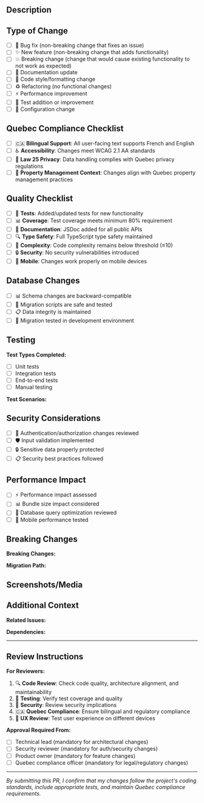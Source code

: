 ## Description

<!-- Provide a clear and concise description of your changes -->

## Type of Change

<!-- Mark the relevant option with an 'x' -->

- [ ] 🐛 Bug fix (non-breaking change that fixes an issue)
- [ ] ✨ New feature (non-breaking change that adds functionality)  
- [ ] 💥 Breaking change (change that would cause existing functionality to not work as expected)
- [ ] 📝 Documentation update
- [ ] 🎨 Code style/formatting change
- [ ] ♻️ Refactoring (no functional changes)
- [ ] ⚡ Performance improvement
- [ ] 🧪 Test addition or improvement
- [ ] 🔧 Configuration change

## Quebec Compliance Checklist

<!-- Ensure compliance with Quebec-specific requirements -->

- [ ] 🇨🇦 **Bilingual Support**: All user-facing text supports French and English
- [ ] ♿ **Accessibility**: Changes meet WCAG 2.1 AA standards
- [ ] 🔐 **Law 25 Privacy**: Data handling complies with Quebec privacy regulations
- [ ] 🏢 **Property Management Context**: Changes align with Quebec property management practices

## Quality Checklist

<!-- Verify code quality standards -->

- [ ] 🧪 **Tests**: Added/updated tests for new functionality
- [ ] 📊 **Coverage**: Test coverage meets minimum 80% requirement
- [ ] 📝 **Documentation**: JSDoc added for all public APIs
- [ ] 🔍 **Type Safety**: Full TypeScript type safety maintained
- [ ] 🎯 **Complexity**: Code complexity remains below threshold (≤10)
- [ ] 🔒 **Security**: No security vulnerabilities introduced
- [ ] 📱 **Mobile**: Changes work properly on mobile devices

## Database Changes

<!-- Complete if this PR includes database changes -->

- [ ] 📊 Schema changes are backward-compatible
- [ ] 🔄 Migration scripts are safe and tested
- [ ] 📋 Data integrity is maintained
- [ ] 🧪 Migration tested in development environment

## Testing

<!-- Describe testing performed -->

**Test Types Completed:**
- [ ] Unit tests
- [ ] Integration tests  
- [ ] End-to-end tests
- [ ] Manual testing

**Test Scenarios:**
<!-- Describe specific test scenarios -->

## Security Considerations

<!-- Complete if changes affect security -->

- [ ] 🔐 Authentication/authorization changes reviewed
- [ ] 🛡️ Input validation implemented
- [ ] 🔒 Sensitive data properly protected
- [ ] 📋 Security best practices followed

## Performance Impact

<!-- Describe any performance considerations -->

- [ ] ⚡ Performance impact assessed
- [ ] 📊 Bundle size impact considered
- [ ] 🚀 Database query optimization reviewed
- [ ] 📱 Mobile performance tested

## Breaking Changes

<!-- List any breaking changes and migration path -->

**Breaking Changes:**
<!-- Describe any breaking changes -->

**Migration Path:**
<!-- Provide steps for migrating existing code/data -->

## Screenshots/Media

<!-- Add screenshots for UI changes, if applicable -->

## Additional Context

<!-- Add any other context, related issues, or dependencies -->

**Related Issues:**
<!-- Link to related issues: Closes #123, Fixes #456 -->

**Dependencies:**
<!-- List any dependencies on other PRs or external changes -->

---

## Review Instructions

**For Reviewers:**

1. 🔍 **Code Review**: Check code quality, architecture alignment, and maintainability
2. 🧪 **Testing**: Verify test coverage and quality
3. 🔐 **Security**: Review security implications
4. 🇨🇦 **Quebec Compliance**: Ensure bilingual and regulatory compliance
5. 📱 **UX Review**: Test user experience on different devices

**Approval Required From:**
- [ ] Technical lead (mandatory for architectural changes)
- [ ] Security reviewer (mandatory for auth/security changes)
- [ ] Product owner (mandatory for feature changes)
- [ ] Quebec compliance officer (mandatory for legal/regulatory changes)

---

*By submitting this PR, I confirm that my changes follow the project's coding standards, include appropriate tests, and maintain Quebec compliance requirements.*